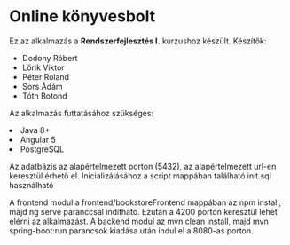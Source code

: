 <h1>Online könyvesbolt</h1>

Ez az alkalmazás a <b>Rendszerfejlesztés I.</b> kurzushoz készült.
Készítők:
<ul>
    <li>Dodony Róbert</li>
    <li>Lőrik Viktor</li>
    <li>Péter Roland</li>
    <li>Sors Ádám</li>
    <li>Tóth Botond</li>
</ul>


Az alkalmazás futtatásához szükséges:
    <li>Java 8+</li>
    <li>Angular 5</li>
    <li>PostgreSQL</li>
    
Az adatbázis az alapértelmezett porton (5432), az alapértelmezett url-en keresztül érhető el.
Inicializálásához a script mappában található init.sql használható

A frontend modul a frontend/bookstoreFrontend mappában az npm install, majd ng serve paranccsal indítható. Ezután a 4200 porton keresztül lehet elérni az alkalmazást.
A backend modul az mvn clean install, majd mvn spring-boot:run parancsok kiadása után indul el a 8080-as porton.

